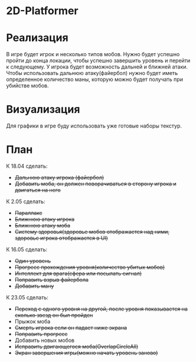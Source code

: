 # 2D-Platformer
# Реализация
В игре будет игрок и несколько типов мобов. Нужно будет успешно пройти до конца локации, чтобы успешно завершить уровень и перейти к следующему.
У игрока будет возможность дальней и ближней атаки. Чтобы использовать дальнюю атаку(файербол) нужно будет иметь определенное количество маны, которую можно будет получать при убийстве мобов.
# Визуализация
Для графики в игре буду использовать уже готовые наборы текстур.

# План
К 18.04 сделать:
- ~~Дальнюю атаку игрока (файербол)~~
- ~~Добавить моба, он должен поворачиваться в сторону игрока и двигаться на него~~

К 2.05 сделать:
- ~~Параллакс~~
- ~~Ближнюю атаку игрока~~
- ~~Ближнюю атаку моба~~
- ~~Систему здоровья(здоровье мобов отображается над ними, здоровье игрока отображается в UI)~~

К 16.05 сделать:
- ~~Один уровень~~
- ~~Прогресс прохождения уровня(количество убитых мобов)~~
- ~~Интеллект для врага(сфера или посылать сигнал)~~
- ~~Поправить взрыв файербола~~
- ~~Добавить ману~~

К 23.05 сделать:
- ~~Переход с одного уровня на другой, после уровня показывается на сколько звезд он был пройден~~
- Прыжок моба
- ~~Смерть игрока если он падает ниже экрана~~
- ~~Поправить прогресс~~
- Добавить новых мобов
- ~~Исправить двигающегося моба(OverlapCircleAll)~~
- ~~Экран завершения игры(можно начать уровень заново)~~
